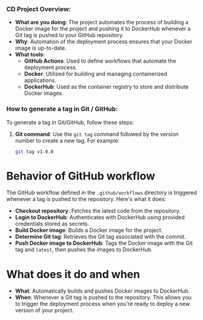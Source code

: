 ### CD Project Overview:
- **What are you doing**: The project automates the process of building a Docker image for the project and pushing it to DockerHub whenever a Git tag is pushed to your GitHub repository.
- **Why**: Automation of the deployment process ensures that your Docker image is up-to-date.
- **What tools**:
    - **GitHub Actions**: Used to define workflows that automate the deployment process.
    - **Docker**: Utilized for building and managing containerized applications.
    - **DockerHub**: Used as the container registry to store and distribute Docker images.

### How to generate a tag in Git / GitHub:
To generate a tag in Git/GitHub, follow these steps:
1. **Git command**: Use the `git tag` command followed by the version number to create a new tag. For example:
   ```bash
   git tag v1.0.0

# Behavior of GitHub workflow
The GitHub workflow defined in the `.github/workflows` directory is triggered whenever a tag is pushed to the repository. Here's what it does:

- **Checkout repository**: Fetches the latest code from the repository.
- **Login to DockerHub**: Authenticates with DockerHub using provided credentials stored as secrets.
- **Build Docker image**: Builds a Docker image for the project.
- **Determine Git tag**: Retrieves the Git tag associated with the commit.
- **Push Docker image to DockerHub**: Tags the Docker image with the Git tag and `latest`, then pushes the images to DockerHub.

# What does it do and when
- **What**: Automatically builds and pushes Docker images to DockerHub.
- **When**: Whenever a Git tag is pushed to the repository. This allows you to trigger the deployment process when you're ready to deploy a new version of your project.
